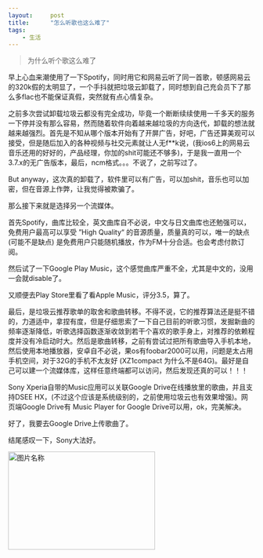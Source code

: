 ```yaml
---
layout:     post
title:      "怎么听歌也这么难了"
tags:
    - 生活
---
```


> 为什么听个歌这么难了

早上心血来潮使用了一下Spotify，同时用它和网易云听了同一首歌，顿感网易云的320k假的太明显了，一个手抖就把垃圾云卸载了，同时想到自己充会员下了那么多flac也不能保证真假，突然就有点心情复杂。

之前多次尝试卸载垃圾云都没有完全成功，毕竟一个断断续续使用一千多天的服务一下停并没有那么容易，然而随着软件向着越来越垃圾的方向迭代，卸载的想法就越来越强烈。首先是不知从哪个版本开始有了开屏广告，好吧，广告还算美观可以接受，但是随后加入的各种视频与社交元素就让人无f**k说，(我ios6上的网易云音乐还用的好好的，产品经理，你加的shit可能还不够多)，于是我一直用一个3.7.x的无广告版本，最后，ncm格式。。。不说了，之前写过了。

But anyway，这次真的卸载了，软件里可以有广告，可以加shit，音乐也可以加密，但在音源上作弊，让我觉得被欺骗了。

那么接下来就是选择另一个流媒体。

首先Spotify，曲库比较全，英文曲库自不必说，中文与日文曲库也还勉强可以，免费用户最高可以享受 ”High Quality“ 的音源质量，质量真的可以，唯一的缺点 (可能不是缺点) 是免费用户只能随机播放，作为FM十分合适。也会考虑付款订阅。

然后试了一下Google Play Music，这个感觉曲库严重不全，尤其是中文的，没用一会就disable了。

又顺便去Play Store里看了看Apple Music，评分3.5，算了。

最后，是垃圾云推荐歌单的取舍和歌曲转移。不得不说，它的推荐算法还是挺不错的，力道适中，拿捏有度，但是仔细思索了一下自己目前的听歌习惯，发掘新曲的频率逐渐降低，听歌选择函数逐渐收敛到若干个喜欢的歌手身上，对推荐的依赖程度并没有冷启动时大。然后是歌曲转移，之前有尝试过把所有歌曲导入手机本地，然后使用本地播放器，安卓自不必说，果os有foobar2000可以用，问题是太占用手机空间，对于32G的手机不太友好 (XZ1compact 为什么不是64G)。最好是自己可以建一个流媒体库，这样任意终端都可以访问，然后发现还真的可以！！！

Sony Xperia自带的Music应用可以关联Google Drive在线播放里的歌曲，并且支持DSEE HX，(不过这个应该是系统级别的，之前使用垃圾云也有效果增强)。网页端Google Drive有 Music Player for Google Drive可以用，ok，完美解决。

好了，我要去Google Drive上传歌曲了。

结尾感叹一下，Sony大法好。

<img src="/images/in-post/post-blog-miao-a.png" width = "300" height = "200" alt="图片名称" align=center />
